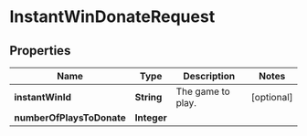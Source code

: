 

# InstantWinDonateRequest



## Properties

| Name | Type | Description | Notes |
|------------ | ------------- | ------------- | -------------|
|**instantWinId** | **String** | The game to play. |  [optional] |
|**numberOfPlaysToDonate** | **Integer** |  |  |



